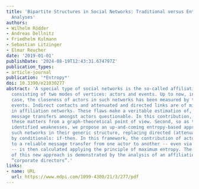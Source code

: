 ```yaml
---
title: 'Bipartite Structures in Social Networks: Traditional versus Entropy-Driven
  Analyses'
authors:
- Wilhelm Rödder
- Andreas Dellnitz
- Friedhelm Kulmann
- Sebastian Litzinger
- Elmar Reucher
date: '2019-01-01'
publishDate: '2024-08-19T12:43:31.674797Z'
publication_types:
- article-journal
publication: '*Entropy*'
doi: 10.3390/e21030277
abstract: 'A special type of social networks is the so-called affiliation network,
  consisting of two modes of vertices: actors and events. Up to now, in the undirected
  case, the closeness of actors in such networks has been measured by their jointly-attended
  events. Indirect contacts and attenuated and directed links are of minor interest
  in affiliation networks. These flaws make a veritable estimation of, e.g., possible
  message transfers amongst actors questionable. In this contribution, first, we discuss
  these matters from a graph-theoretical point of view. Second, so as to avoid the
  identified weaknesses, we propose an up-and-coming entropy-based approach for modeling
  such networks in their generic structure, replacing directed (attenuated) links
  by conditionals: if-then. In this framework, the contribution of actors and events
  to a reliable message transfer from one actor to another -- even via intermediaries
  -- is then calculated applying the principle of maximum entropy. The usefulness
  of this new approach is demonstrated by the analysis of an affiliation network called
  “corporate directors”.'
links:
- name: URL
  url: https://www.mdpi.com/1099-4300/21/3/277/pdf
---
```

